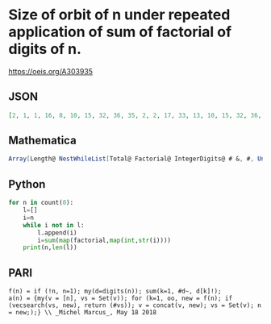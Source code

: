 # Size of orbit of n under repeated application of sum of factorial of digits of n\.
https://oeis.org/A303935
## JSON
```JSON
[2, 1, 1, 16, 8, 10, 15, 32, 36, 35, 2, 2, 17, 33, 13, 10, 15, 32, 36, 35, 17, 17, 9, 37, 7, 12, 6, 8, 33, 31, 33, 33, 37, 18, 34, 31, 48, 39, 24, 8, 13, 13, 7, 34, 30, 54, 42, 39, 29, 52, 10, 10, 12, 31, 54, 10, 24, 21, 41, 24, 15, 15, 6, 48, 42, 24, 12, 42]
```
## Mathematica
```Mathematica
Array[Length@ NestWhileList[Total@ Factorial@ IntegerDigits@ # &, #, UnsameQ, All, 100, -1] &, 68, 0] (* _Michael De Vlieger_, May 10 2018 *)
```
## Python
```Python
for n in count(0):
    l=[]
    i=n
    while i not in l:
        l.append(i)
        i=sum(map(factorial,map(int,str(i))))
    print(n,len(l))
```
## PARI
```PARI
f(n) = if (!n, n=1); my(d=digits(n)); sum(k=1, #d~, d[k]!);
a(n) = {my(v = [n], vs = Set(v)); for (k=1, oo, new = f(n); if (vecsearch(vs, new), return (#vs)); v = concat(v, new); vs = Set(v); n = new;);} \\ _Michel Marcus_, May 18 2018
```

